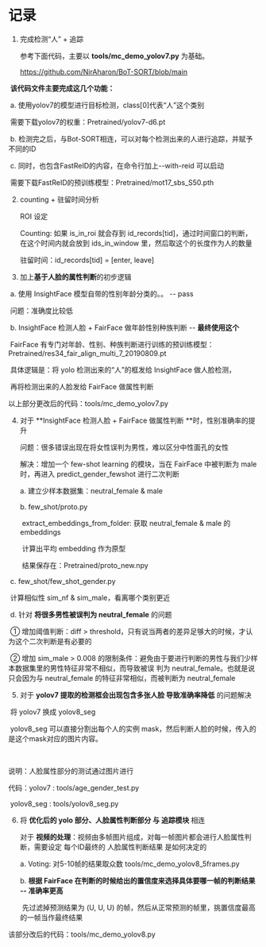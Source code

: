 # 记录

1. 完成检测“人” + 追踪

   参考下面代码，主要以 **tools/mc_demo_yolov7.py** 为基础。

   https://github.com/NirAharon/BoT-SORT/blob/main

​	**该代码文件主要完成这几个功能：**

​	a. 使用yolov7的模型进行目标检测，class[0]代表“人”这个类别

​		需要下载yolov7的权重：Pretrained/yolov7-d6.pt

​	b. 检测完之后，与Bot-SORT相连，可以对每个检测出来的人进行追踪，并赋予不同的ID

​	c. 同时，也包含FastReID的内容，在命令行加上--with-reid 可以启动

​		需要下载FastReID的预训练模型：Pretrained/mot17_sbs_S50.pth



2. counting + 驻留时间分析

   ROI 设定

   Counting: 如果 is_in_roi 就会存到 id_records[tid]，通过时间窗口的判断，在这个时间内就会放到 ids_in_window 里，然后取这个的长度作为人的数量

   驻留时间：id_records[tid] = [enter, leave]

   

3. 加上**基于人脸的属性判断**的初步逻辑

​	a. 使用 InsightFace 模型自带的性别年龄分类的。。 -- pass

​		问题：准确度比较低

​	b. InsightFace 检测人脸 + FairFace 做年龄性别种族判断 -- **最终使用这个**

​		FairFace 有专门对年龄、性别、种族判断进行训练的预训练模型：Pretrained/res34_fair_align_multi_7_20190809.pt

​		具体逻辑是：将 yolo 检测出来的“人”的框发给 InsightFace 做人脸检测，

​					再将检测出来的人脸发给 FairFace 做属性判断



以上部分更改后的代码：tools/mc_demo_yolov7.py



4. 对于 **InsightFace 检测人脸 + FairFace 做属性判断 **时，性别准确率的提升

   问题：很多错误出现在将女性误判为男性，难以区分中性面孔的女性

   解决：增加一个 few-shot learning 的模块，当在 FairFace 中被判断为 male 时，再进入 predict_gender_fewshot 进行二次判断

   a. 建立少样本数据集：neutral_female & male

   b. few_shot/proto.py

   ​	extract_embeddings_from_folder: 获取 neutral_female & male 的embeddings

   ​	计算出平均 embedding 作为原型

   ​	结果保存在：Pretrained/proto_new.npy

​	c. few_shot/few_shot_gender.py

​		计算相似性 sim_nf & sim_male，看离哪个类别更近

​	d. 针对 **将很多男性被误判为 neutral_female** 的问题

​		① 增加阈值判断：diff > threshold，只有说当两者的差异足够大的时候，才认为这个二次判断是有必要的

​		② 增加 sim_male > 0.008 的限制条件：避免由于要进行判断的男性与我们少样本数据集里的男性特征非常不相似，而导致被误			判为 neutral_female。也就是说只会因为与 neutral_female 的特征非常相似，而被判断为 neutral_female



5. 对于 **yolov7 提取的检测框会出现包含多张人脸 导致准确率降低** 的问题解决

​	将 yolov7 换成 yolov8_seg

​	yolov8_seg 可以直接分割出每个人的实例 mask，然后判断人脸的时候，传入的是这个mask对应的图片内容。

​	

说明：人脸属性部分的测试通过图片进行

代码：yolov7 : tools/age_gender_test.py

​           yolov8_seg : tools/yolov8_seg.py



6. 将 **优化后的 yolo 部分、人脸属性判断部分 与 追踪模块** 相连

   对于 **视频的处理**：视频由多帧图片组成，对每一帧图片都会进行人脸属性判断，需要设定 每个ID最终的 人脸属性判断结果 是如何决定的

   a. Voting: 对5-10帧的结果取众数 tools/mc_demo_yolov8_5frames.py

   b. **根据 FairFace 在判断的时候给出的置信度来选择具体要哪一帧的判断结果 -- 准确率更高**

   ​	先过滤掉预测结果为 (U, U, U) 的帧，然后从正常预测的帧里，挑置信度最高的一帧当作最终结果



该部分改后的代码：tools/mc_demo_yolov8.py